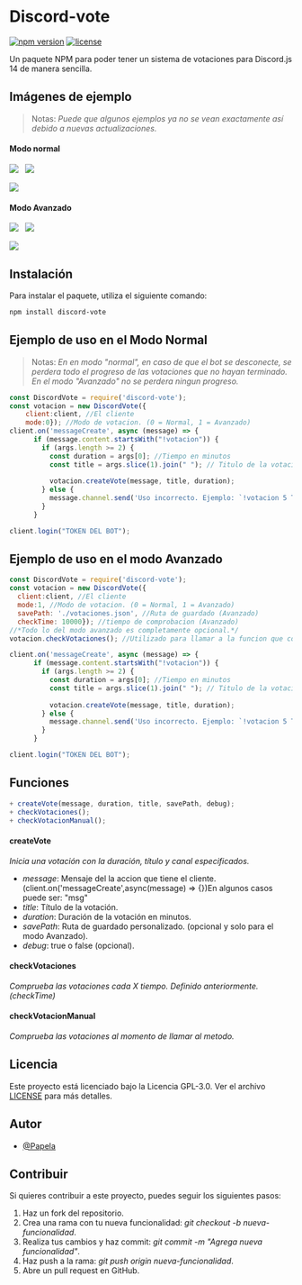 # Discord-vote

[![npm version](https://img.shields.io/npm/v/discord-vote.svg)](https://www.npmjs.com/package/discord-vote)
[![license](https://img.shields.io/npm/l/discord-vote.svg)](https://github.com/Papela/discord-vote/blob/main/LICENSE)

Un paquete NPM para poder tener un sistema de votaciones para Discord.js 14 de manera sencilla.

## Imágenes de ejemplo
> Notas: _Puede que algunos ejemplos ya no se vean exactamente así debido a nuevas actualizaciones._
#### Modo normal
<img src="https://i.ibb.co/CMSN2Pj/image.png" />&nbsp; &nbsp;<img src="https://i.ibb.co/8sRXFcq/image.png" />

<img src="https://i.ibb.co/BCGCFhx/image.png" />

#### Modo Avanzado
<img src="https://i.ibb.co/54xJY5n/image.png" />&nbsp; &nbsp;<img src="https://i.ibb.co/StQF81G/image.png" />

<img src="https://i.ibb.co/T8B3nhs/image.png" />

## Instalación

Para instalar el paquete, utiliza el siguiente comando:

```bash
npm install discord-vote
```

## Ejemplo de uso en el Modo Normal
> Notas: _En en modo "normal", en caso de que el bot se desconecte, se perdera todo el progreso de las votaciones que no hayan terminado. En el modo "Avanzado" no se perdera ningun progreso._
```javascript
const DiscordVote = require('discord-vote');
const votacion = new DiscordVote({
    client:client, //El cliente
    mode:0}); //Modo de votacion. (0 = Normal, 1 = Avanzado)
client.on('messageCreate', async (message) => {
      if (message.content.startsWith("!votacion")) {
        if (args.length >= 2) {
          const duration = args[0]; //Tiempo en minutos
          const title = args.slice(1).join(" "); // Titulo de la votacion
  
          votacion.createVote(message, title, duration);
        } else {
          message.channel.send('Uso incorrecto. Ejemplo: `!votacion 5 Titulo`');
        }
      }

client.login("TOKEN DEL BOT");
```

## Ejemplo de uso en el modo Avanzado

```javascript
const DiscordVote = require('discord-vote');
const votacion = new DiscordVote({
  client:client, //El cliente
  mode:1, //Modo de votacion. (0 = Normal, 1 = Avanzado)
  savePath: './votaciones.json', //Ruta de guardado (Avanzado)
  checkTime: 10000}); //tiempo de comprobacion (Avanzado)
//*Todo lo del modo avanzado es completamente opcional.*/
votacion.checkVotaciones(); //Utilizado para llamar a la funcion que comprueba las votaciones usando checkTime (por defeto 1 Minuto). *Necesario al usar el modo avanzado

client.on('messageCreate', async (message) => {
      if (message.content.startsWith("!votacion")) {
        if (args.length >= 2) {
          const duration = args[0]; //Tiempo en minutos
          const title = args.slice(1).join(" "); // Titulo de la votacion
  
          votacion.createVote(message, title, duration);
        } else {
          message.channel.send('Uso incorrecto. Ejemplo: `!votacion 5 Titulo`');
        }
      }

client.login("TOKEN DEL BOT");
```

## Funciones
```javascript
+ createVote(message, duration, title, savePath, debug);
+ checkVotaciones();
+ checkVotacionManual();
```
#### createVote
_Inicia una votación con la duración, título y canal especificados._
- *message*: Mensaje del la accion que tiene el cliente. (client.on('messageCreate',async(message) => {})En algunos casos puede ser: "msg"
- *title*: Título de la votación.
- *duration*: Duración de la votación en minutos.
- *savePath*: Ruta de guardado personalizado. (opcional y solo para el modo Avanzado).
- *debug*: true o false (opcional).
#### checkVotaciones
_Comprueba las votaciones cada X tiempo. Definido anteriormente. (checkTime)_
#### checkVotacionManual
_Comprueba las votaciones al momento de llamar al metodo._

## Licencia
Este proyecto está licenciado bajo la Licencia GPL-3.0. Ver el archivo [LICENSE](https://github.com/Papela/discord-vote/blob/main/LICENSE) para más detalles.

## Autor
+ [@Papela](https://github.com/Papela)

## Contribuir
Si quieres contribuir a este proyecto, puedes seguir los siguientes pasos:
1. Haz un fork del repositorio.
2. Crea una rama con tu nueva funcionalidad: *git checkout -b nueva-funcionalidad*.
3. Realiza tus cambios y haz commit: *git commit -m "Agrega nueva funcionalidad"*.
4. Haz push a la rama: *git push origin nueva-funcionalidad*.
5. Abre un pull request en GitHub.
